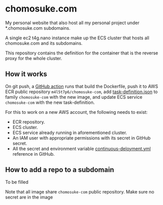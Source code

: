 # chomosuke.com
My personal website that also host all my personal project under *.chomosuke.com subdomains.

A single ec2 t4g.nano instance make up the ECS cluster that hosts all chomosuke.com and its subdomains.

This repository contains the definition for the container that is the reverse proxy for the whole cluster.

## How it works
On git push, a [GitHub action](.github/workflows/continuous-deloyment.yml) runs that build the Dockerfile, push it to AWS ECR public repository `m4l5t7p6/chomosuke-com`, add [task-definition.json](task-definition.json) to family `chomosuke-com` with the new image, and update ECS service `chomosuke-com` with the new task-definition.

For this to work on a new AWS account, the following needs to exist:
- ECR repository.
- ECS cluster.
- ECS service already running in aforementioned cluster.
- An IAM user with appropriate permissions with its secret in GitHub secret.
- All the secret and environment variable [continuous-deloyment.yml](.github/workflows/continuous-deloyment.yml) reference in GitHub.

## How to add a repo to a subdomain
To be filled

Note that all image share `chomosuke-com` public repository. Make sure no secret are in the image
